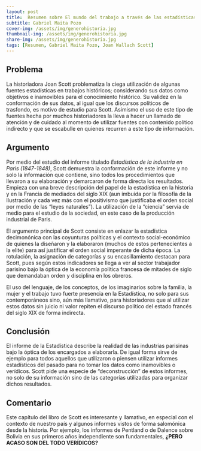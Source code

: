 ```yaml
---
layout: post
title:  Resumen sobre El mundo del trabajo a través de las estadísticas, de Joan W. Scott
subtitle: Gabriel Maita Pozo
cover-img: /assets/img/generohistoria.jpg
thumbnail-img: /assets/img/generohistoria.jpg
share-img: /assets/img/generohistoria.jpg
tags: [Resumen, Gabriel Maita Pozo, Joan Wallach Scott]
---
```


## Problema
La historiadora Joan Scott problematiza la ciega utilización de algunas fuentes estadísticas en trabajos históricos; considerando sus datos como objetivos e inamovibles para el conocimiento histórico. Su validez en la conformación de sus datos, al igual que los discursos políticos de trasfondo, es motivo de estudio para Scott. Asimismo el uso de este tipo de fuentes hecha por muchos historiadores la lleva a hacer un llamado de atención y de cuidado al momento de utilizar fuentes con contenido político indirecto y que se escabulle en quienes recurren a este tipo de información.

## Argumento
Por medio del estudio del informe titulado *Estadística de la industria en Paris (1847-1848)*, Scott demuestra la conformación de este informe y no solo la información que contiene, sino todos los procedimientos que llevaron a su elaboración y demarcaron de forma directa los resultados.
Empieza con una breve descripción del papel de la estadística en la historia y en la Francia de mediados del siglo XIX (aun imbuida por la filosofía de la Ilustración y cada vez más con el positivismo que justificaba el orden social por medio de las “leyes naturales”). La utilización de la “ciencia” servía de medio para el estudio de la sociedad, en este caso de la producción industrial de Paris.

El argumento principal de Scott consiste en enlazar la estadística decimonónica con las coyunturas políticas y el contexto social-económico de quienes la diseñaron y la elaboraron (muchos de estos pertenecientes a la elite) para así justificar el orden social imperante de dicha época. La rotulación, la asignación de categorías y su encasillamiento destacan para Scott, pues según estos indicadores se llega a ver al sector trabajador parisino bajo la óptica de la economía política francesa de mitades de siglo que demandaban orden y disciplina en los obreros.

El uso del lenguaje, de los conceptos, de los imaginarios sobre la familia, la mujer y el trabajo tuvo fuerte presencia en la Estadística, no solo para sus contemporáneos sino, aún más llamativo, para historiadores que al utilizar estos datos sin juicio ni valor repiten el discurso político del estado francés del siglo XIX de forma indirecta.

## Conclusión
El informe de la Estadística describe la realidad de las industrias parisinas bajo la óptica de los encargados a elaborarla. De igual forma sirve de ejemplo para todos aquellos que utilizaron o piensen utilizar informes estadísticos del pasado para no tomar los datos como inamovibles o verídicos. Scott pide una especie de “deconstrucción” de estos informes, no solo de su información sino de las categorías utilizadas para organizar dichos resultados.

## Comentario
Este capítulo del libro de Scott es interesante y llamativo, en especial con el contexto de nuestro país y algunos informes vistos de forma salomónica desde la historia. Por ejemplo, los informes de Pentland o de Dalence sobre Bolivia en sus primeros años independiente son fundamentales, **¿PERO ACASO SON DEL TODO VERÍDICOS?**
